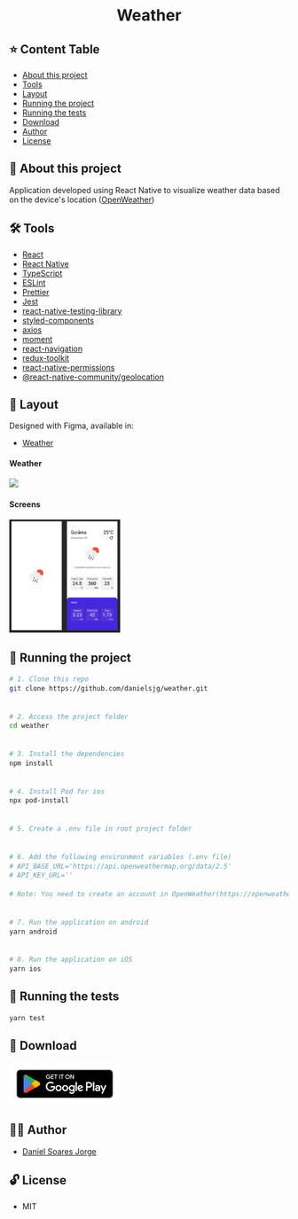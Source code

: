 <h1 align="center">Weather</h1>

## ⭐ Content Table

- [About this project](#-about-this-project)
- [Tools](#-tools)
- [Layout](#-layout)
- [Running the project](#-running-the-project)
- [Running the tests](#-running-the-tests)
- [Download](#-download)
- [Author](#-author)
- [License](#-license)


## 📄 About this project

Application developed using React Native to visualize weather data based on the device's location (<a href="https://openweathermap.org/api">OpenWeather</a>)


## 🛠 Tools

- [React](https://pt-br.reactjs.org/)
- [React Native](https://reactnative.dev/)
- [TypeScript](https://www.typescriptlang.org/)
- [ESLint](https://github.com/eslint/eslint)
- [Prettier](https://github.com/prettier/prettier)
- [Jest](https://github.com/facebook/jest)
- [react-native-testing-library](https://github.com/callstack/react-native-testing-library)
- [styled-components](https://github.com/styled-components/styled-components)
- [axios](https://github.com/axios/axios)
- [moment](https://github.com/moment/moment)
- [react-navigation](https://github.com/react-navigation/react-navigation)
- [redux-toolkit](https://github.com/reduxjs/redux-toolkit)
- [react-native-permissions](https://github.com/zoontek/react-native-permissions)
- [@react-native-community/geolocation](https://github.com/michalchudziak/react-native-geolocation)




## 🎨 Layout

Designed with Figma, available in:

- [Weather](https://www.figma.com/file/yBnBPJIsYtSZG5V3PrkKMA/Weather?node-id=0%3A1)


#### Weather

<img src="https://github.com/danielsjg/weather/blob/master/files/weather.gif" width="200">


#### Screens

<img src="https://raw.githubusercontent.com/danielsjg/weather/main/files/weather.png" width="200">


## 🚀 Running the project

```bash
# 1. Clone this repo
git clone https://github.com/danielsjg/weather.git


# 2. Access the project folder
cd weather


# 3. Install the dependencies
npm install


# 4. Install Pod for ios
npx pod-install


# 5. Create a .env file in root project folder


# 6. Add the following environment variables (.env file)
# API_BASE_URL='https://api.openweathermap.org/data/2.5'
# API_KEY_URL=''

# Note: You need to create an account in OpenWeather(https://openweathermap.org/api) and create an API key.


# 7. Run the application on android
yarn android


# 8. Run the application on iOS
yarn ios
```


## 📝 Running the tests

```bash
yarn test
```


## 📱 Download
<a href="https://play.google.com/store/apps/details?id=org.danielsj.weather"><img src="https://raw.githubusercontent.com/danielsjg/weather/master/files/google-play-badge.png" width="200"></a>


## 👨‍💻 Author

- [Daniel Soares Jorge](https://github.com/danielsjg)


## 🔓 License

- MIT
